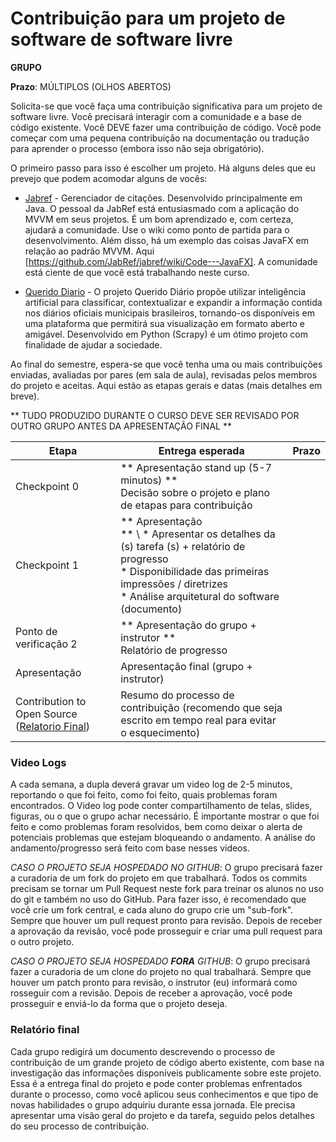 # Contribuição para um projeto de software de software livre

**GRUPO**

**Prazo**: MÚLTIPLOS (OLHOS ABERTOS)

Solicita-se que você faça uma contribuição significativa para um projeto de software livre. Você precisará interagir com a comunidade e a base de código existente. Você DEVE fazer uma contribuição de código. Você pode começar com uma pequena contribuição na documentação ou tradução para aprender o processo (embora isso não seja obrigatório).

O primeiro passo para isso é escolher um projeto. Há alguns deles que eu prevejo que podem acomodar alguns de vocês:

* [Jabref](http://www.github.com/Jabref/Jabref) - Gerenciador de citações. Desenvolvido principalmente em Java. O pessoal da JabRef está entusiasmado com a aplicação do MVVM em seus projetos. É um bom aprendizado e, com certeza, ajudará a comunidade. Use o wiki como ponto de partida para o desenvolvimento. Além disso, há um exemplo das coisas JavaFX em relação ao padrão MVVM. Aqui [https://github.com/JabRef/jabref/wiki/Code---JavaFX]. A comunidade está ciente de que você está trabalhando neste curso.

* [Querido Diario](https://github.com/okfn-brasil/querido-diario) -  O projeto Querido Diário propõe utilizar inteligência artificial para classificar, contextualizar e expandir a informação contida nos diários oficiais municipais brasileiros, tornando-os disponíveis em uma plataforma que permitirá sua visualização em formato aberto e amigável. Desenvolvido em Python (Scrapy) é um ótimo projeto com finalidade de ajudar a sociedade.

Ao final do semestre, espera-se que você tenha uma ou mais contribuições enviadas, avaliadas por pares (em sala de aula), revisadas pelos membros do projeto e aceitas. Aqui estão as etapas gerais e datas (mais detalhes em breve).

** TUDO PRODUZIDO DURANTE O CURSO DEVE SER REVISADO POR OUTRO GRUPO ANTES DA APRESENTAÇÃO FINAL **

| Etapa | Entrega esperada | Prazo
| ------|------------------|-------|
| Checkpoint 0 | ** Apresentação stand up (5-7 minutos) ** <br> Decisão sobre o projeto e plano de etapas para contribuição | |
| Checkpoint 1 | ** Apresentação <br> ** \ * Apresentar os detalhes da (s) tarefa (s) + relatório de progresso <br> * Disponibilidade das primeiras impressões / diretrizes <br> * Análise arquitetural do software (documento) | |
| Ponto de verificação 2 | ** Apresentação do grupo + instrutor ** <br> Relatório de progresso | |
| Apresentação| Apresentação final (grupo + instrutor)| |
| Contribution to Open Source ([Relatorio Final](#Relatório-final)) | Resumo do processo de contribuição (recomendo que seja escrito em tempo real para evitar o esquecimento) | |

### Video Logs
A cada semana, a dupla deverá gravar um video log de 2-5 minutos, reportando o que foi feito, como foi feito, quais problemas foram encontrados. O Video log pode conter compartilhamento de telas, slides, figuras, ou o que o grupo achar necessário. É importante mostrar o que foi feito e como problemas foram resolvidos, bem como deixar o alerta de potenciais problemas que estejam bloqueando o andamento. A análise do andamento/progresso será feito com base nesses videos.


*CASO O PROJETO SEJA HOSPEDADO NO GITHUB*: O grupo precisará fazer a curadoria de um fork do projeto em que trabalhará. Todos os commits precisam se tornar um Pull Request neste fork para treinar os alunos no uso do git e também no uso do GitHub. Para fazer isso, é recomendado que você crie um fork central, e cada aluno do grupo crie um "sub-fork". Sempre que houver um pull request pronto para revisão. Depois de receber a aprovação da revisão, você pode prosseguir e criar uma  pull request para o outro projeto.


*CASO O PROJETO SEJA HOSPEDADO **FORA** GITHUB*: O grupo precisará fazer a curadoria de um clone do projeto no qual trabalhará. Sempre que houver um patch pronto para revisão, o instrutor (eu) informará como rosseguir com a revisão. Depois de receber a aprovação, você pode prosseguir e enviá-lo da forma que o projeto deseja.



### Relatório final

Cada grupo redigirá um documento descrevendo o processo de contribuição de um grande projeto de código aberto existente, com base na investigação das informações disponíveis publicamente sobre este projeto. Essa é a entrega final do projeto e pode conter problemas enfrentados durante o processo, como você aplicou seus conhecimentos e que tipo de novas habilidades o grupo adquiriu durante essa jornada. Ele precisa apresentar uma visão geral do projeto e da tarefa, seguido pelos detalhes do seu processo de contribuição.
